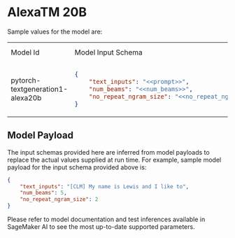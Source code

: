 # AlexaTM 20B

Sample values for the model are:

<table>

<tr>
<td> Model Id </td> <td> Model Input Schema </td> <td> Model Output JSONPath </td>
</tr>

<tr>
<td> pytorch-textgeneration1-alexa20b </td>
<td>

```json
{
    "text_inputs": "<<prompt>>",
    "num_beams": "<<num_beams>>",
    "no_repeat_ngram_size": "<<no_repeat_ngram_size>>"
}
```

</td>
<td>

```json
$.generated_texts[0]
```

</td>
</tr>

</table>


## Model Payload

The input schemas provided here are inferred from model payloads to replace the actual values supplied at run time. For example, sample model payload for the input schema provided above is:

```json
{
    "text_inputs": "[CLM] My name is Lewis and I like to",
    "num_beams": 5,
    "no_repeat_ngram_size": 2
}
```

Please refer to model documentation and test inferences available in SageMaker AI to see the most up-to-date supported parameters.
